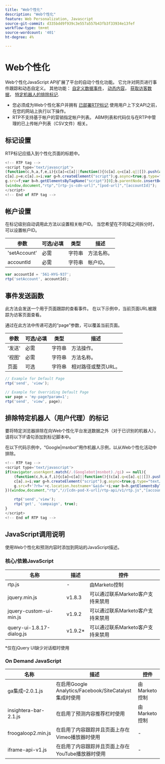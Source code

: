 ```yaml
---
title: "Web个性化"
description: "Web个性化"
feature: Web Personalization, Javascript
source-git-commit: d335bdd9f939c3e557a557b43fb3f33934e13fef
workflow-type: tm+mt
source-wordcount: '401'
ht-degree: 4%

---
```



# Web个性化

Web个性化JavaScript API扩展了平台的自动个性化功能。 它允许对网页进行事件跟踪和动态自定义。 其他功能： [自定义数据事件](custom-data-events.md)， [动态内容](web-personalization.md)， [获取访客数据](get-visitor-data.md)， [特定机器人的排除标记](#exclude_tag_for_specific_bots).

- 您必须成为Web个性化客户并拥有 [已部署RTP标记](https://experienceleague.adobe.com/en/docs/marketo/using/product-docs/web-personalization/rtp-tag-implementation/deploy-the-rtp-javascript) 使用用户上下文API之前，在您的网站上执行以下操作。
- RTP不支持基于帐户的营销指定帐户列表。 ABM列表和代码仅与在RTP中管理的已上传帐户列表（CSV文件）相关。

## 标记设置

RTP标记应插入到个性化页面的标题中。

```javascript
<!-- RTP tag --> 
<script type='text/javascript'>
(function(c,h,a,f,e,i){c[a]=c[a]||function(){(c[a].q=c[a].q||[]).push(arguments)};
c[a].p=e;c[a].a=i;var g=h.createElement("script");g.async=true;g.type="text/javascript";
g.src=f;var b=h.getElementsByTagName("script")[0];b.parentNode.insertBefore(g,b)})
(window,document,"rtp","[rtp-js-cdn-url]","[pod-url]","[accountId]");
</script>
<!-- End of RTP tag -->
```

## 帐户设置

在标记级别自动调用此方法以设置相关帐户ID。 当您希望在不同域之间拆分时，可以设置帐户ID。

| 参数 | 可选/必填 | 类型 | 描述 |
|--------------|-------------------|--------|--------------|
| &#39;setAccount&#39; | 必需 | 字符串 | 方法名称。 |
| accountId | 必需 | 字符串 | 帐户ID。 |


```javascript
var accountId = '561-HYG-937';
rtp('setAccount', accountId);
```

## 事件发送函数

此方法会发送一个用于页面跟踪的查看事件。 在以下示例中，当前页面URL被跟踪为访客页面查看。

通过在此方法中传递可选的“page”参数，可以覆盖当前页面。

| 参数 | 可选/必填 | 类型 | 描述 |
|-----------|-------------------|--------|---------------------------------|
| &#39;发送&#39; | 必需 | 字符串 | 方法操作。 |
| &#39;视图&#39; | 必需 | 字符串 | 方法名称。 |
| 页面 | 可选 | 字符串 | 相对路径或整页URL。 |


```javascript
// Example for Default Page
rtp('send', 'view');

// Example for Overriding Default Page
var page = 'my-page?param=1';
rtp('send', 'view', page);
```

## 排除特定机器人（用户代理）的标记

要将特定浏览器排除在向Web个性化平台发送数据之外（对于已识别的机器人），请将以下IF语句添加到标记脚本中。

在以下代码示例中，“Google|msnbot”用作机器人示例，以从Web个性化活动中排除。

```javascript
<!-- RTP tag --> 
<script type='text/javascript'>
if(navigator.userAgent.match(/.(Googlebot|msnbot)./gi) == null){
    (function(c,h,a,f,i){c[a]=c[a]||function(){(c[a].q=c[a].q||[]).push(arguments)};
    c[a].a=i;var g=h.createElement("script");g.async=true;g.type="text/javascript";
    g.src=f+'?rh='+c.location.hostname+'&aid='+i;var b=h.getElementsByTagName("script")[0];b.parentNode.insertBefore(g,b);
})(window,document,"rtp","//[cdn-pod-X-url]/rtp-api/v1/rtp.js","[accountId]");

    rtp('send','view');
    rtp('get', 'campaign', true);
}
</script>
<!-- End of RTP tag -->
```

## JavaScript调用说明

使用Web个性化和预测内容时添加到网站的JavaScript描述。

### 核心/依赖JavaScript

| 名称 | 描述 | 控件 |
|---------------------------|-------------|--------------------------------------------------------|
| rtp.js | - | 由Marketo控制 |
| jquery.min.js | v1.8.3 | 可以通过联系Marketo客户支持来禁用 |
| jquery-custom-ui-min.js | v1.9.2 | 可以通过联系Marketo客户支持来禁用 |
| query-ui-1.8.17-dialog.js | v1.9.2* | 可以通过联系Marketo客户支持来禁用 |


*仅在jQuery UI缺少对话框时使用

### On Demand JavaScript

| 名称 | 描述 | 控件 |
|-------------------------|-----------------------------------------------------------------------|-----------------------|
| ga集成–2.0.1.js | 在启用Google Analytics/Facebook/SiteCatalyst集成时使用 | 由Marketo控制 |
| insightera-bar-2.1.js | 在启用了预测内容推荐栏时使用 | 由Marketo控制 |
| froogaloop2.min.js | 在启用了内容跟踪并且页面上存在Vimeo播放器时使用 | - |
| iframe-api-v1.js | 在启用了内容跟踪并且页面上存在YouTube播放器时使用 | - |

